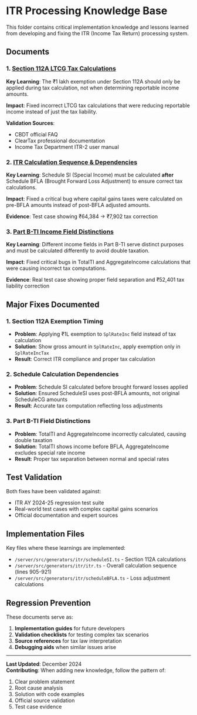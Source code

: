 # ITR Processing Knowledge Base

This folder contains critical implementation knowledge and lessons learned from developing and fixing the ITR (Income Tax Return) processing system.

## Documents

### 1. [Section 112A LTCG Tax Calculations](./section-112a-ltcg-tax-calculations.md)
**Key Learning**: The ₹1 lakh exemption under Section 112A should only be applied during tax calculation, not when determining reportable income amounts.

**Impact**: Fixed incorrect LTCG tax calculations that were reducing reportable income instead of just the tax liability.

**Validation Sources**: 
- CBDT official FAQ
- ClearTax professional documentation  
- Income Tax Department ITR-2 user manual

### 2. [ITR Calculation Sequence & Dependencies](./itr-calculation-sequence.md) 
**Key Learning**: Schedule SI (Special Income) must be calculated **after** Schedule BFLA (Brought Forward Loss Adjustment) to ensure correct tax calculations.

**Impact**: Fixed a critical bug where capital gains taxes were calculated on pre-BFLA amounts instead of post-BFLA adjusted amounts.

**Evidence**: Test case showing ₹64,384 → ₹7,902 tax correction

### 3. [Part B-TI Income Field Distinctions](./part-b-ti-income-field-distinctions.md)
**Key Learning**: Different income fields in Part B-TI serve distinct purposes and must be calculated differently to avoid double taxation.

**Impact**: Fixed critical bugs in TotalTI and AggregateIncome calculations that were causing incorrect tax computations.

**Evidence**: Real test case showing proper field separation and ₹52,401 tax liability correction

## Major Fixes Documented

### 1. Section 112A Exemption Timing
- **Problem**: Applying ₹1L exemption to `SplRateInc` field instead of tax calculation
- **Solution**: Show gross amount in `SplRateInc`, apply exemption only in `SplRateIncTax`
- **Result**: Correct ITR compliance and proper tax calculation

### 2. Schedule Calculation Dependencies  
- **Problem**: Schedule SI calculated before brought forward losses applied
- **Solution**: Ensured ScheduleSI uses post-BFLA amounts, not original ScheduleCG amounts
- **Result**: Accurate tax computation reflecting loss adjustments

### 3. Part B-TI Field Distinctions
- **Problem**: TotalTI and AggregateIncome incorrectly calculated, causing double taxation
- **Solution**: TotalTI shows income before BFLA, AggregateIncome excludes special rate income
- **Result**: Proper tax separation between normal and special rates

## Test Validation

Both fixes have been validated against:
- ITR AY 2024-25 regression test suite
- Real-world test cases with complex capital gains scenarios  
- Official documentation and expert sources

## Implementation Files

Key files where these learnings are implemented:
- `/server/src/generators/itr/scheduleSI.ts` - Section 112A calculations
- `/server/src/generators/itr/itr.ts` - Overall calculation sequence (lines 905-921)
- `/server/src/generators/itr/scheduleBFLA.ts` - Loss adjustment calculations

## Regression Prevention

These documents serve as:
1. **Implementation guides** for future developers
2. **Validation checklists** for testing complex tax scenarios
3. **Source references** for tax law interpretation
4. **Debugging aids** when similar issues arise

---

**Last Updated**: December 2024  
**Contributing**: When adding new knowledge, follow the pattern of:
1. Clear problem statement
2. Root cause analysis  
3. Solution with code examples
4. Official source validation
5. Test case evidence 
